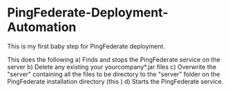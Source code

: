 # PingFederate-Deployment-Automation
This is my first baby step for PingFederate deployment.

This does the following
a) Finds and stops the PingFederate service on the server
b) Delete any existing your yourcompany*.jar files
c) Overwrite the "server" containing all the files to be directory to
the "server" folder on the PingFederate installation directory
(this )
d) Starts the PingFederate service.
